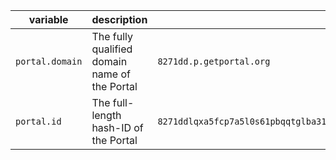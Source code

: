 | variable        | description                                   | example                                                                                                   |
|-----------------|-----------------------------------------------|-----------------------------------------------------------------------------------------------------------|
| `portal.domain` | The fully qualified domain name of the Portal | `8271dd.p.getportal.org`                                                                                  |
| `portal.id`     | The full-length hash-ID of the Portal         | `8271ddlqxa5fcp7a5l0s61pbqqtglba31d65jg2fqhdwdw2kkr7l94b2q54hfdl2zfn5s5g1nkjy1z1a3f02tl8yln14050l8s598f2` |
